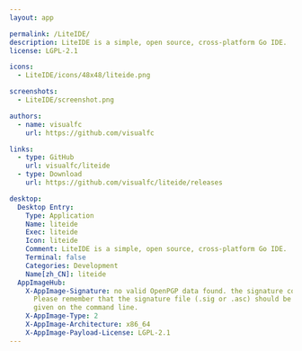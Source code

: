 ```yaml
---
layout: app

permalink: /LiteIDE/
description: LiteIDE is a simple, open source, cross-platform Go IDE.
license: LGPL-2.1

icons:
  - LiteIDE/icons/48x48/liteide.png

screenshots:
  - LiteIDE/screenshot.png

authors:
  - name: visualfc
    url: https://github.com/visualfc

links:
  - type: GitHub
    url: visualfc/liteide
  - type: Download
    url: https://github.com/visualfc/liteide/releases

desktop:
  Desktop Entry:
    Type: Application
    Name: liteide
    Exec: liteide
    Icon: liteide
    Comment: LiteIDE is a simple, open source, cross-platform Go IDE.
    Terminal: false
    Categories: Development
    Name[zh_CN]: liteide
  AppImageHub:
    X-AppImage-Signature: no valid OpenPGP data found. the signature could not be verified.
      Please remember that the signature file (.sig or .asc) should be the first file
      given on the command line.
    X-AppImage-Type: 2
    X-AppImage-Architecture: x86_64
    X-AppImage-Payload-License: LGPL-2.1
---
```

